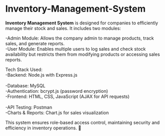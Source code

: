 # Inventory-Management-System 

<b>Inventory Management System</b> is designed for companies to efficiently manage their stock and sales. It includes two modules:<br>  

-Admin Module: Allows the company admin to manage products, track sales, and generate reports.<br>
-User Module: Enables multiple users to log sales and check stock availability but restricts them from modifying products or accessing sales reports.<br>  

Tech Stack Used:  <br>
-Backend: Node.js with Express.js<br>  
-Database: MySQL <br>
-Authentication: bcrypt.js (password encryption)<br>
-Frontend: HTML, CSS, JavaScript (AJAX for API requests)<br>  
-API Testing: Postman<br>
-Charts & Reports: Chart.js for sales visualization<br>  

This system ensures role-based access control, maintaining security and efficiency in inventory operations. 🚀
